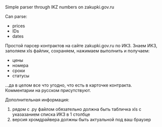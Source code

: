 Simple parser through IKZ numbers on zakupki.gov.ru

Can parse:
- prices
- IDs
- dates


Простой парсер контрактов на сайте zakupki.gov.ru по ИКЗ. Знаем ИКЗ, заполяем xls файлик, сохраняем, нажимаем выполнить и получаем:
- цены
- номера
- сроки
- статусы

...да в целом все что угодно, что есть в карточке контракта. 
Комментарии на русском присутствуют.


Дополнительная информация:
1) рядом с .py файлом обязательно должна быть табличка xls с указазанием списка ИКЗ в 1 столбце
2) версия хромдрайвера должны быть актуальной под ваш браузер
